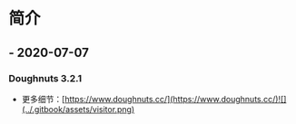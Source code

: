 # 简介

##  - 2020-07-07

### Doughnuts 3.2.1

  * 更多细节：[https://www.doughnuts.cc/](https://www.doughnuts.cc/)![](../.gitbook/assets/visitor.png) 

## 
